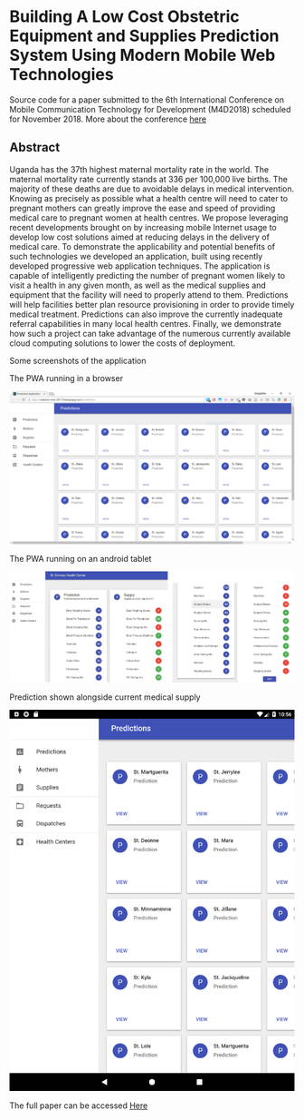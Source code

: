 # Building A Low Cost Obstetric Equipment and Supplies Prediction System Using Modern Mobile Web Technologies

Source code for a paper submitted to the 6th International Conference on Mobile Communication Technology for Development (M4D2018) scheduled for November 2018. More about the conference [here](https://events.mak.ac.ug/events/6th-international-conference-mobile-communication-technology-development-m4d2018 "M4D2018")

## Abstract

Uganda has the 37th highest maternal mortality rate in the world. The maternal mortality rate currently stands at 336 per 100,000 live births. The majority of these deaths are due to avoidable delays in medical intervention. Knowing as precisely as possible what a health centre will need to cater to pregnant mothers can greatly improve the ease and speed of providing medical care to pregnant women at health centres. We propose leveraging recent developments brought on by increasing mobile Internet usage to develop low cost solutions aimed at reducing delays in the delivery of medical care. To demonstrate the applicability and potential benefits of such technologies we developed an application, built using recently developed progressive web application techniques. The application is capable of intelligently predicting the number of pregnant women likely to visit a health in any given month, as well as the medical supplies and equipment that the facility will need to properly attend to them. Predictions will help facilities better plan resource provisioning in order to provide timely medical treatment. Predictions can also improve the currently inadequate referral capabilities in many local health centres. Finally, we demonstrate how such a project can take advantage of the numerous currently available cloud computing solutions to lower the costs of deployment.

Some screenshots of the application

The PWA running in a browser

![The PWA running in a browser](https://github.com/mungujn/modern-web-technologies/raw/master/images/pwa_in_browser.png "The PWA running in a browser")

The PWA running on an android tablet

![The PWA running on an android tablet](https://github.com/mungujn/modern-web-technologies/raw/master/images/predictions.png "The PWA running on an android tablet")

Prediction shown alongside current medical supply

![Prediction shown alongside current medical supply ](https://github.com/mungujn/modern-web-technologies/raw/master/images/pwa_in_tablet.png "Prediction shown alongside current medical supply ")

The full paper can be accessed [Here](https://github.com/mungujn/modern-web-technologies/raw/master/M4D_2018_paper_11_Health_Logistics_Predictions.pdf "M4D2018 paper for this repository")
